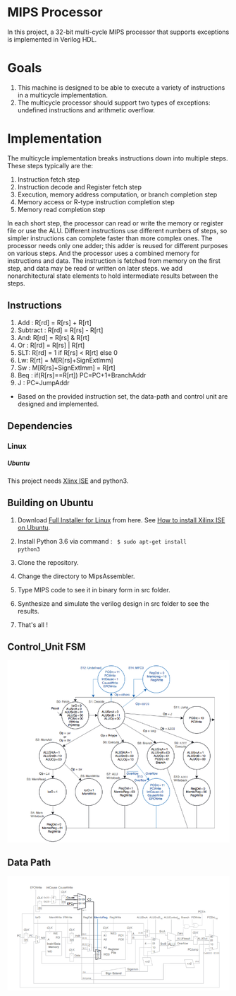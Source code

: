 # MIPS Processor
In this project, a 32-bit multi-cycle MIPS processor that supports exceptions is implemented in Verilog HDL.

# Goals
1. This machine is designed to be able to execute a variety of instructions in a multicycle implementation.
2. The multicycle processor should support two types of exceptions: undefined instructions and arithmetic overflow.

# Implementation

The multicycle implementation breaks instructions down into multiple steps. These steps typically are the:
1. Instruction fetch step
2. Instruction decode and Register fetch step
3. Execution, memory address computation, or branch completion step 
4. Memory access or R-type instruction completion step
5. Memory read completion step

In each short step, the processor can read or write the memory or register file or use the ALU. Different instructions use different numbers of steps, so simpler instructions can complete faster than more complex ones. The processor needs only one adder; this adder is reused for different purposes on various steps. And the processor uses a combined memory for instructions and data. The instruction is fetched from memory on the first step, and data may be read or written on later steps.
we add nonarchitectural state elements to hold intermediate results between the steps.

## Instructions
1. Add : R[rd] = R[rs] + R[rt]
2. Subtract : R[rd] = R[rs] - R[rt]
3. And: R[rd] = R[rs] & R[rt]
4. Or : R[rd] = R[rs] | R[rt]
5. SLT: R[rd] = 1 if R[rs] <  R[rt] else 0
6. Lw: R[rt] = M[R[rs]+SignExtImm]
7. Sw : M[R[rs]+SignExtImm] = R[rt]
8. Beq : if(R[rs]==R[rt]) PC=PC+1+BranchAddr
9. J : PC=JumpAddr

* Based on the provided instruction set, the data-path and control unit are designed and implemented.






## Dependencies

### Linux

##### Ubuntu
This project needs [Xlinx ISE](https://en.wikipedia.org/wiki/Xilinx_ISE) and python3.

## Building on Ubuntu

1. Download [Full Installer for Linux](https://www.xilinx.com/support/download/index.html/content/xilinx/en/downloadNav/design-tools/v2012_4---14_7.html) from here. See [How to install Xilinx ISE on Ubuntu](https://www.youtube.com/watch?v=meO-b6Ib17Y&ytbChannel=null).
2. Install Python 3.6 via command : <code>  $ sudo apt-get install python3</code>

3. Clone the repository.
4. Change the directory to MipsAssembler.
5. Type MIPS code to see it in binary form in src folder.
6. Synthesize and simulate the verilog design in src folder to see the results.
7. That's all !

## Control_Unit FSM

![](ScreenShots/fsm.png)

## Data Path

![](ScreenShots/datapath.png)


